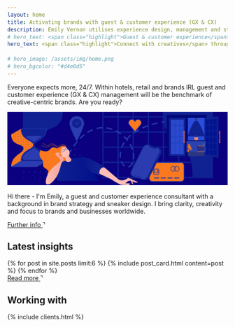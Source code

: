 ```yaml
---
layout: home
title: Activating brands with guest & customer experience (GX & CX)
description: Emily Vernon utilises experience design, management and strategy to create relevant journeys for millennials, Gen Z and the creative class.
# hero_text: <span class="highlight">Guest & customer experience</span> for brands speaking to <span class="highlight">creatives</span> 
hero_text: <span class="highlight">Connect with creatives</span> through guest & customer <span class="highlight">experiences</span>

# hero_image: /assets/img/home.png
# hero_bgcolor: "#d4e8d5"
---
```


<div class="statement statement-right">
    <p>
      <span class="emphasis">Everyone expects more, 24/7</span>. Within hotels, retail and brands IRL <span class="emphasis">guest and customer experience (GX & CX)</span> management will be the <span class="emphasis">benchmark of creative-centric brands.</span> Are you ready?
     </p>
</div>

<!-- {% include statement.html content="The world is constantly changing Creating and implementing a guest or consumer journey within hospitality, retail or brands IRL is becoming increasingly complex." %} -->

<img src="/assets/img/consumer_journey_01.png">

<div class="statement statement-left">
    <p>Hi there - I'm Emily, a <span class="emphasis">guest and customer experience consultant</span> with a background in brand strategy and sneaker design. I bring <span class="emphasis">clarity, creativity and focus </span> to brands and businesses worldwide.
    </p>
    <div class="read-more">
      <a href="/services/">
        Further info
      </a>
      <span class="arrow">&urcorn;</span>
    </div>
</div>

## Latest insights

<section class="cards">
  {% for post in site.posts limit:6 %}
    {% include post_card.html content=post %}
  {% endfor %}
</section>

<div class="read-more">
  <a href="/insights/">
   Read more
  </a>
  <span class="arrow">&urcorn;</span>
</div>

## Working with

{% include clients.html %}
